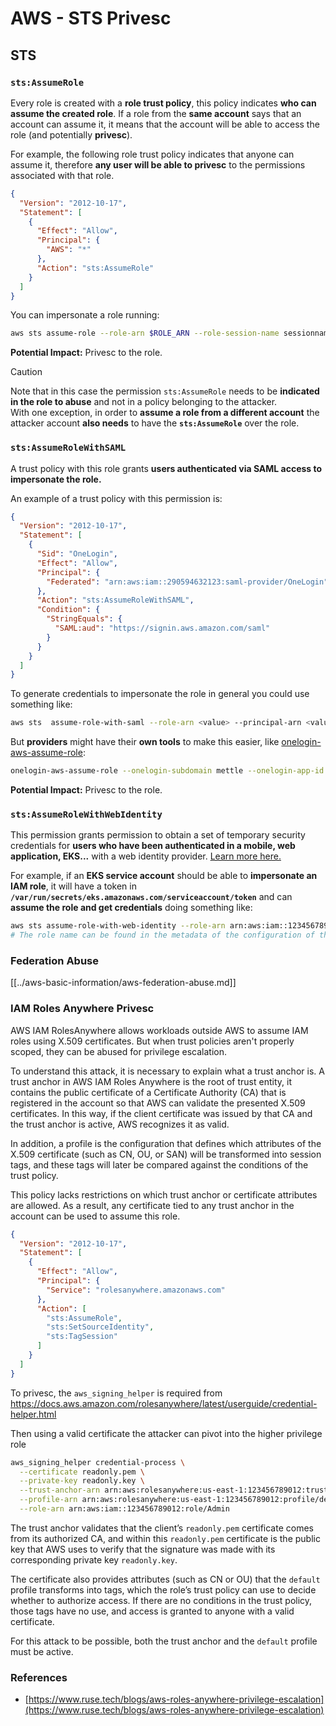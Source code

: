 # AWS - STS Privesc

## STS

### `sts:AssumeRole`

Every role is created with a **role trust policy**, this policy indicates **who can assume the created role**. If a role from the **same account** says that an account can assume it, it means that the account will be able to access the role (and potentially **privesc**).

For example, the following role trust policy indicates that anyone can assume it, therefore **any user will be able to privesc** to the permissions associated with that role.

```json
{
  "Version": "2012-10-17",
  "Statement": [
    {
      "Effect": "Allow",
      "Principal": {
        "AWS": "*"
      },
      "Action": "sts:AssumeRole"
    }
  ]
}
```

You can impersonate a role running:

```bash
aws sts assume-role --role-arn $ROLE_ARN --role-session-name sessionname
```

**Potential Impact:** Privesc to the role.

> [!CAUTION]
> Note that in this case the permission `sts:AssumeRole` needs to be **indicated in the role to abuse** and not in a policy belonging to the attacker.\
> With one exception, in order to **assume a role from a different account** the attacker account **also needs** to have the **`sts:AssumeRole`** over the role.

### `sts:AssumeRoleWithSAML`

A trust policy with this role grants **users authenticated via SAML access to impersonate the role.**

An example of a trust policy with this permission is:

```json
{
  "Version": "2012-10-17",
  "Statement": [
    {
      "Sid": "OneLogin",
      "Effect": "Allow",
      "Principal": {
        "Federated": "arn:aws:iam::290594632123:saml-provider/OneLogin"
      },
      "Action": "sts:AssumeRoleWithSAML",
      "Condition": {
        "StringEquals": {
          "SAML:aud": "https://signin.aws.amazon.com/saml"
        }
      }
    }
  ]
}
```

To generate credentials to impersonate the role in general you could use something like:

```bash
aws sts  assume-role-with-saml --role-arn <value> --principal-arn <value>
```

But **providers** might have their **own tools** to make this easier, like [onelogin-aws-assume-role](https://github.com/onelogin/onelogin-python-aws-assume-role):

```bash
onelogin-aws-assume-role --onelogin-subdomain mettle --onelogin-app-id 283740 --aws-region eu-west-1 -z 3600
```

**Potential Impact:** Privesc to the role.

### `sts:AssumeRoleWithWebIdentity`

This permission grants permission to obtain a set of temporary security credentials for **users who have been authenticated in a mobile, web application, EKS...** with a web identity provider. [Learn more here.](https://docs.aws.amazon.com/STS/latest/APIReference/API_AssumeRoleWithWebIdentity.html)

For example, if an **EKS service account** should be able to **impersonate an IAM role**, it will have a token in **`/var/run/secrets/eks.amazonaws.com/serviceaccount/token`** and can **assume the role and get credentials** doing something like:

```bash
aws sts assume-role-with-web-identity --role-arn arn:aws:iam::123456789098:role/<role_name> --role-session-name something --web-identity-token file:///var/run/secrets/eks.amazonaws.com/serviceaccount/token
# The role name can be found in the metadata of the configuration of the pod
```

### Federation Abuse

[[../aws-basic-information/aws-federation-abuse.md]]

### IAM Roles Anywhere Privesc

AWS IAM RolesAnywhere allows workloads outside AWS to assume IAM roles using X.509 certificates. But when trust policies aren't properly scoped, they can be abused for privilege escalation.

To understand this attack, it is necessary to explain what a trust anchor is. A trust anchor in AWS IAM Roles Anywhere is the root of trust entity, it contains the public certificate of a Certificate Authority (CA) that is registered in the account so that AWS can validate the presented X.509 certificates. In this way, if the client certificate was issued by that CA and the trust anchor is active, AWS recognizes it as valid.

In addition, a profile is the configuration that defines which attributes of the X.509 certificate (such as CN, OU, or SAN) will be transformed into session tags, and these tags will later be compared against the conditions of the trust policy.

This policy lacks restrictions on which trust anchor or certificate attributes are allowed. As a result, any certificate tied to any trust anchor in the account can be used to assume this role.

```json
{
  "Version": "2012-10-17",
  "Statement": [
    {
      "Effect": "Allow",
      "Principal": {
        "Service": "rolesanywhere.amazonaws.com"
      },
      "Action": [
        "sts:AssumeRole",
        "sts:SetSourceIdentity",
        "sts:TagSession"
      ]
    }
  ]
}

```

To privesc, the `aws_signing_helper` is required from https://docs.aws.amazon.com/rolesanywhere/latest/userguide/credential-helper.html

Then using a valid certificate the attacker can pivot into the higher privilege role 

```bash
aws_signing_helper credential-process \
  --certificate readonly.pem \
  --private-key readonly.key \
  --trust-anchor-arn arn:aws:rolesanywhere:us-east-1:123456789012:trust-anchor/ta-id \
  --profile-arn arn:aws:rolesanywhere:us-east-1:123456789012:profile/default \
  --role-arn arn:aws:iam::123456789012:role/Admin
```

The trust anchor validates that the client’s `readonly.pem` certificate comes from its authorized CA, and within this `readonly.pem` certificate is the public key that AWS uses to verify that the signature was made with its corresponding private key `readonly.key`.

The certificate also provides attributes (such as CN or OU) that the `default` profile transforms into tags, which the role’s trust policy can use to decide whether to authorize access. If there are no conditions in the trust policy, those tags have no use, and access is granted to anyone with a valid certificate.

For this attack to be possible, both the trust anchor and the `default` profile must be active.

### References

- [https://www.ruse.tech/blogs/aws-roles-anywhere-privilege-escalation](https://www.ruse.tech/blogs/aws-roles-anywhere-privilege-escalation)

